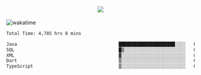 <h1 align="center">
  <img src="https://readme-typing-svg.herokuapp.com/?font=Righteous&size=35&center=true&vCenter=true&width=500&height=70&duration=4000&lines=Hi!+%F0%9F%91%8B+I%27m+Ali%20Osman!;" />
</h1>


![wakatime](https://wakatime.com/share/@aliosmanoktar/3a8ffe71-6da4-4964-913b-2f09afbe53bf.svg?cache=none)
<!--START_SECTION:waka-->

```txt
Total Time: 4,785 hrs 8 mins

Java                                      █████████████████████░░░░   83.76 %
SQL                                       █▒░░░░░░░░░░░░░░░░░░░░░░░   05.98 %
XML                                       ▓░░░░░░░░░░░░░░░░░░░░░░░░   02.05 %
Dart                                      ▒░░░░░░░░░░░░░░░░░░░░░░░░   01.45 %
TypeScript                                ▒░░░░░░░░░░░░░░░░░░░░░░░░   01.02 %
```

<!--END_SECTION:waka-->


